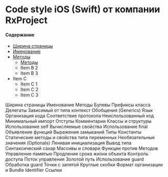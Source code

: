 # Code style iOS (Swift) от компании RxProject

#### Содержание
                
+ [Ширина страницы](#headers)  
+ [Именование](#emphasis) 
+ [Методы](#lists)
    + [Методы](#lists)
    + Item B 2
    + Item B 3
+ Item C
    * Item C 1
    * Item C 2
    * Item C 3


Ширина страницы
Именование
Методы
Булевы
Префиксы класса
Делегаты
Зависимый от типа контекст
Обобщения (Generics)
Язык
Организация кода
Соответствие протокола
Неиспользованный код
Минимальный импорт
Отступы
Комментарии
Классы и структуры
Использование self
Вычисляемые свойства
Использование final
Объявление функций
Выражения замыканий
Типы
Константы
Статические методы и свойства типа переменных
Необязательные значения (Optionals)
Ленивая инициализация
Вывод типа
Синтаксический сахар
Массивы и словари
Функции против Методов
Управление памятью
Продление срока жизни объекта
Контроль доступа
Поток управления
Золотой путь
Использование guard
Обработка guard
Точки с запятой
Круглые скобки
Формат организации и Bundle Identifier
Ссылки